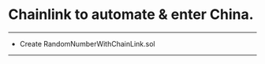 # Chainlink to automate & enter China.

----------------------------------------------------------------------------------------------------

* Create RandomNumberWithChainLink.sol

----------------------------------------------------------------------------------------------------
